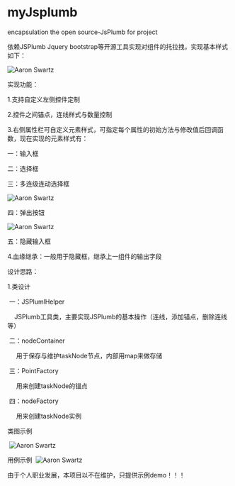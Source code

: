# myJsplumb
encapsulation the open source-JsPlumb for project

依赖JSPlumb Jquery bootstrap等开源工具实现对组件的托拉拽，实现基本样式如下：

![Aaron Swartz](https://github.com/oOKevinOo/myJsplumb/raw/master/myJSPlump/pic/sampleStyle.png)  

实现功能：

1.支持自定义左侧控件定制

2.控件之间锚点，连线样式与数量控制

3.右侧属性栏可自定义元素样式，可指定每个属性的初始方法与修改值后回调函数，现在实现的元素样式有：

  一：输入框
  
  二：选择框
  
  三：多连级连动选择框
  
  ![Aaron Swartz](https://github.com/oOKevinOo/myJsplumb/raw/master/myJSPlump/pic/doubleSelect.png)  
  
  四：弹出按钮
  
  ![Aaron Swartz](https://github.com/oOKevinOo/myJsplumb/raw/master/myJSPlump/pic/popupFrame.png)  
  
  五：隐藏输入框
  
4.血缘继承：一般用于隐藏框，继承上一组件的输出字段

设计思路：

1.类设计

  一：JSPlumlHelper
  
      JSPlumb工具类，主要实现JSPlumb的基本操作（连线，添加锚点，删除连线等）
      
  二：nodeContainer
  
      用于保存与维护taskNode节点，内部用map来做存储
      
  三：PointFactory
  
      用来创建taskNode的锚点
      
  四：nodeFactory
  
      用来创建taskNode实例
      
 类图示例
 
  ![Aaron Swartz](https://github.com/oOKevinOo/myJsplumb/raw/master/myJSPlump/pic/classInfo.png)  
  
 用例示例
  ![Aaron Swartz](https://github.com/oOKevinOo/myJsplumb/raw/master/myJSPlump/pic/use%20case.png)  
  
  
  由于个人职业发展，本项目以不在维护，只提供示例demo！！！
